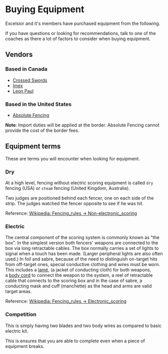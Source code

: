 # Buying Equipment

Excelsior and it's members have purchased equipment from the following.

If you have questions or looking for recommendations, talk to one of the coaches as there a lot of factors to consider when buying equipment.

## Vendors

### Based in Canada

- [Crossed Swords](https://www.crossedswords.ca/)
- [Imex](https://imexsport.ca/)
- [Leon Paul](https://www.leonpaulcanada.com/)

### Based in the United States

- [Absolute Fencing](https://www.absolutefencinggear.com/)

**Note**: Import duties will be applied at the border. Absolute Fencing cannot provide the cost of the border fees.

## Equipment terms

These are terms you will encounter when looking for equipment.

### Dry

At a high level, fencing without electric scoring equipment is called `dry` fencing (USA) or `steam` fencing (United Kingdom, Australia).

Two judges are positioned behind each fencer, one on each side of the strip. The judges watched the fencer opposite to see if he was hit.

Reference: [Wikipedia: Fencing_rules -> Non-electronic_scoring](https://en.wikipedia.org/wiki/Fencing_rules#Non-electronic_scoring)

### Electric

The central component of the scoring system is commonly known as "the box". In the simplest version both fencers' weapons are connected to the box via long retractable cables. The box normally carries a set of lights to signal when a touch has been made. (Larger peripheral lights are also often used.) In foil and sabre, because of the need to distinguish on-target hits from off-target ones, special conductive clothing and wires must be worn. This includes a [lamé](https://en.wikipedia.org/wiki/Lam%C3%A9_(fencing) "Lamé (fencing)"), (a jacket of conducting cloth) for both weapons, a [body cord](https://en.wikipedia.org/wiki/Body_cord "Body cord") to connect the weapon to the system, a reel of retractable cable that connects to the scoring box and in the case of sabre, a conducting mask and cuff (manchette) as the head and arms are valid target areas.

Reference: [Wikipedia: Fencing_rules -> Electronic_scoring](https://en.wikipedia.org/wiki/Fencing_rules#Electronic_scoring)

### Competition

This is simply having two blades and two body wires as compared to basic electric kit.

This is ensures that you are able to complete even when a piece of equipment breaks.
